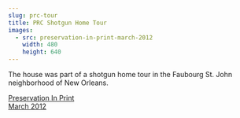 ```yaml
---
slug: prc-tour
title: PRC Shotgun Home Tour
images:
  - src: preservation-in-print-march-2012
    width: 480
    height: 640
---
```

The house was part of a shotgun home tour in the Faubourg St. John neighborhood of New Orleans.

[Preservation In Print<br>March 2012][article]

[article]: /files/Preservation-In-Print-March-2012.pdf "Excerpt from Preservation In Print"


